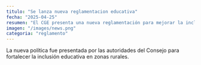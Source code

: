 ```yaml
---
titulo: "Se lanza nueva reglamentacion educativa"
fecha: "2025-04-25"
resumen: "El CGE presenta una nueva reglamentación para mejorar la inclusión escolar."
imagen: "/images/news.png"
categoria: "reglamento"
---
```


La nueva política fue presentada por las autoridades del Consejo para fortalecer la inclusión educativa en zonas rurales.
